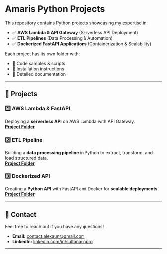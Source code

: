 # Amaris Python Projects

This repository contains Python projects showcasing my expertise in:
- ✅ **AWS Lambda & API Gateway** (Serverless API Deployment)
- ✅ **ETL Pipelines** (Data Processing & Automation)
- ✅ **Dockerized FastAPI Applications** (Containerization & Scalability)

Each project has its own folder with:
- 📌 Code samples & scripts  
- 📌 Installation instructions  
- 📌 Detailed documentation  

---

## 🚀 Projects

### 1️⃣ AWS Lambda & FastAPI
Deploying a **serverless API** on AWS Lambda with API Gateway.  
**[Project Folder](./aws_api_lambda/)**

### 2️⃣ ETL Pipeline
Building a **data processing pipeline** in Python to extract, transform, and load structured data.  
**[Project Folder](./etl_pipeline/)**

### 3️⃣ Dockerized API
Creating a **Python API** with FastAPI and Docker for **scalable deployments**.  
**[Project Folder](./docker_fastapi/)**

---

## 📩 Contact

Feel free to reach out if you have any questions!

- **Email:** [contact.alexaun@gmail.com](mailto:contact.alexaun@gmail.com)  
- **LinkedIn:** [linkedin.com/in/sultanaunpro](https://linkedin.com/in/sultanaunpro)

---

